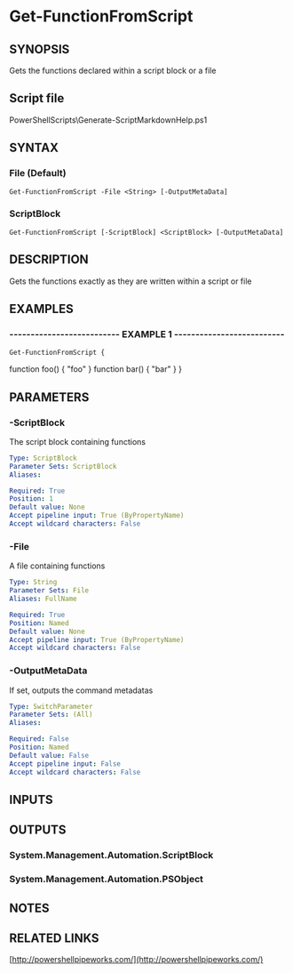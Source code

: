 # Get-FunctionFromScript

## SYNOPSIS
Gets the functions declared within a script block or a file

## Script file
PowerShellScripts\Generate-ScriptMarkdownHelp.ps1

## SYNTAX

### File (Default)
```
Get-FunctionFromScript -File <String> [-OutputMetaData]
```

### ScriptBlock
```
Get-FunctionFromScript [-ScriptBlock] <ScriptBlock> [-OutputMetaData]
```

## DESCRIPTION
Gets the functions exactly as they are written within a script or file

## EXAMPLES

### -------------------------- EXAMPLE 1 --------------------------
```
Get-FunctionFromScript {
```

function foo() {
        "foo"
    }
    function bar() {
        "bar"
    }
}

## PARAMETERS

### -ScriptBlock
The script block containing functions

```yaml
Type: ScriptBlock
Parameter Sets: ScriptBlock
Aliases: 

Required: True
Position: 1
Default value: None
Accept pipeline input: True (ByPropertyName)
Accept wildcard characters: False
```

### -File
A file containing functions

```yaml
Type: String
Parameter Sets: File
Aliases: FullName

Required: True
Position: Named
Default value: None
Accept pipeline input: True (ByPropertyName)
Accept wildcard characters: False
```

### -OutputMetaData
If set, outputs the command metadatas

```yaml
Type: SwitchParameter
Parameter Sets: (All)
Aliases: 

Required: False
Position: Named
Default value: False
Accept pipeline input: False
Accept wildcard characters: False
```

## INPUTS

## OUTPUTS

### System.Management.Automation.ScriptBlock

### System.Management.Automation.PSObject

## NOTES

## RELATED LINKS

[http://powershellpipeworks.com/](http://powershellpipeworks.com/)

